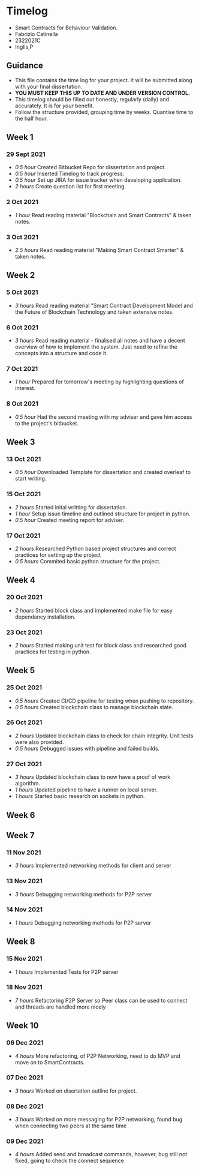 # Timelog

* Smart Contracts for Behaviour Validation.
* Fabrizio Catinella
* 2322021C
* Inglis,P

## Guidance

* This file contains the time log for your project. It will be submitted along with your final dissertation.
* **YOU MUST KEEP THIS UP TO DATE AND UNDER VERSION CONTROL.**
* This timelog should be filled out honestly, regularly (daily) and accurately. It is for *your* benefit.
* Follow the structure provided, grouping time by weeks.  Quantise time to the half hour.

## Week 1

### 29 Sept 2021

* *0.5 hour* Created Bitbucket Repo for dissertation and project.
* *0.5 hour* Inserted Timelog to track progress.
* *0.5 hour* Set up JIRA for issue tracker when developing application.
* *2  hours* Create question list for first meeting.

### 2 Oct 2021

* *1 hour* Read reading material "Blockchain and Smart Contracts" & taken notes.

### 3 Oct 2021

* *2.5 hours* Read reading material "Making Smart Contract Smarter" & taken notes.

## Week 2

### 5 Oct 2021

* *3 hours* Read reading material "Smart Contract Development Model and the Future of Blockchain Technology and taken extensive notes.

### 6 Oct 2021

* *3 hours* Read reading material - finalised all notes and have a decent overview of how to implement the system. Just need to refine the concepts into a structure and code it.

### 7 Oct 2021

* *1 hour* Prepared for tomorrow's meeting by highlighting questions of interest.

### 8 Oct 2021

* *0.5 hour* Had the second meeting with my adviser and gave him access to the project's bitbucket.

## Week 3

### 13 Oct 2021

* *0.5 hour* Downloaded Template for dissertation and created overleaf to start writing. 

### 15 Oct 2021

* *2 hours* Started inital writting for dissertation.
* *1 hour*  Setup issue timeline and outlined structure for project in python. 
* *0.5 hour* Created meeting report for adviser.

### 17 Oct 2021

* *2 hours* Researched Python based project structures and correct practices for setting up the project
* *0.5 hours* Commited basic python structure for the project.

## Week 4

### 20 Oct 2021

* *2 hours* Started block class and implemented make file for easy dependancy installation.

### 23 Oct 2021

* *2 hours* Started making unit test for block class and researched good practices for testing in python.

## Week 5

### 25 Oct 2021

* *0.5 hours* Created CI/CD pipeline for testing when pushing to repository.
* *0.5 hours* Created blockchain class to manage blockchain state.

### 26 Oct 2021

* *2 hours* Updated blockchain class to check for chain integrity. Unit tests were also provided.
* *0.5 hours* Debugged issues with pipeline and failed builds.

### 27 Oct 2021
* *3 hours* Updated blockchain class to now have a proof of work algorithm.
* *1 hours* Updated pipeline to have a runner on local server.
* *1 hours* Started basic research on sockets in python.
## Week 6

## Week 7

### 11 Nov 2021

* *3 hours* Implemented networking methods for client and server

### 13 Nov 2021

* *3 hours* Debugging networking methods for P2P server

### 14 Nov 2021

* *1 hours* Debugging networking methods for P2P server

## Week 8

### 15 Nov 2021

* *1 hours* Implemented Tests for P2P server

### 18 Nov 2021

* *7 hours* Refactoring P2P Server so Peer class can be used to connect and threads are handled more nicely

## Week 10

### 06 Dec 2021

* *4 hours* More refactoring, of P2P Networking, need to do MVP and move on to SmartContracts. 

### 07 Dec 2021

* *3 hours* Worked on disertation outline for project.

### 08 Dec 2021

* *3 hours* Worked on more messaging for P2P networking, found bug when connecting two peers at the same time

### 09 Dec 2021

* *4 hours* Added send and broadcast commands, however, bug still not fixed, going to check the connect sequence
